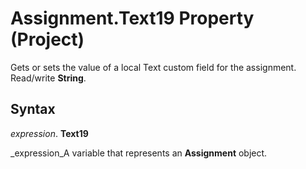 
# Assignment.Text19 Property (Project)

Gets or sets the value of a local Text custom field for the assignment. Read/write  **String**.


## Syntax

 _expression_. **Text19**

 _expression_A variable that represents an  **Assignment** object.

